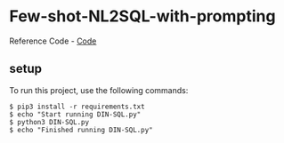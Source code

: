 # Few-shot-NL2SQL-with-prompting

Reference Code - [Code](https://github.com/MohammadrezaPourreza/Few-shot-NL2SQL-with-prompting/tree/main)

## setup
To run this project, use the following commands:

```
$ pip3 install -r requirements.txt
$ echo "Start running DIN-SQL.py"
$ python3 DIN-SQL.py
$ echo "Finished running DIN-SQL.py"
```